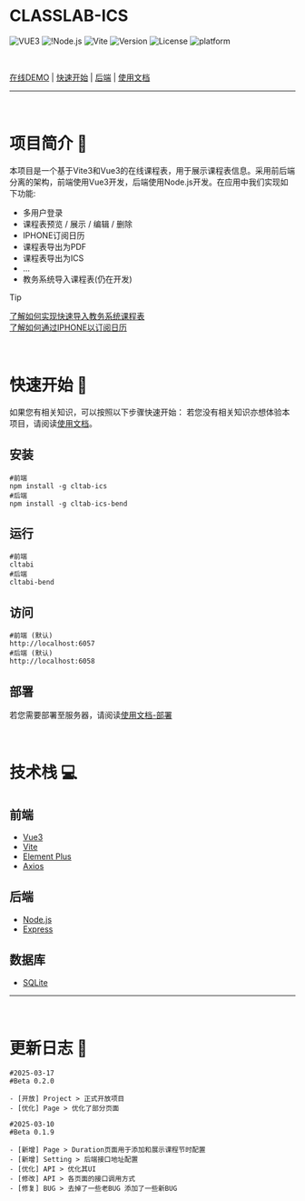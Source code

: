 # CLASSLAB-ICS

![VUE3](https://img.shields.io/badge/Vue3-4FC08D?logo=vue.js&logoColor=white) ![!Node.js](https://img.shields.io/badge/Node.js-43853D?logo=Node.js) ![Vite](https://img.shields.io/badge/Vite-646CFF?logo=vite&logoColor=white) ![Version](https://img.shields.io/github/package-json/v/ZhonFortune/classtab-ics) ![License](https://img.shields.io/github/license/ZhonFortune/classtab-ics) ![platform](https://img.shields.io/badge/Platform-Web-01D7E2)

<br>

[在线DEMO](/) | [快速开始](#quick-start) | [后端](https://github.com/ZhonFortune/classtab-ics-backend) | [使用文档](/)

---

<br>

# 项目简介 :page_with_curl:
本项目是一个基于Vite3和Vue3的在线课程表，用于展示课程表信息。采用前后端分离的架构，前端使用Vue3开发，后端使用Node.js开发。在应用中我们实现如下功能:

- 多用户登录
- 课程表预览 / 展示 / 编辑 / 删除
- IPHONE订阅日历
- 课程表导出为PDF
- 课程表导出为ICS
- ...
- 教务系统导入课程表(仍在开发)

> [!TIP]
> [了解如何实现快速导入教务系统课程表](/)<br>
> [了解如何通过IPHONE以订阅日历](/)

<br>

# 快速开始 :rocket: <a id="quick-start"></a>

如果您有相关知识，可以按照以下步骤快速开始：
若您没有相关知识亦想体验本项目，请阅读[使用文档](/)。
## 安装

```shell
#前端
npm install -g cltab-ics
#后端
npm install -g cltab-ics-bend
```

## 运行

```shell
#前端
cltabi
#后端
cltabi-bend
```

## 访问

```shell
#前端 (默认)
http://localhost:6057
#后端 (默认)
http://localhost:6058
```

## 部署

若您需要部署至服务器，请阅读[使用文档-部署](/)

<br>

# 技术栈 :computer:

## 前端

- [Vue3](https://v3.cn.vuejs.org/)
- [Vite](https://vitejs.dev/)
- [Element Plus](https://element-plus.org/)
- [Axios](https://axios-http.com/)

## 后端

- [Node.js](https://nodejs.org/zh-cn/)
- [Express](https://expressjs.com/)

## 数据库

- [SQLite](https://www.sqlite.org/index.html)

---

<br>

# 更新日志 :bookmark_tabs:

```shell
#2025-03-17
#Beta 0.2.0

- [开放] Project > 正式开放项目
- [优化] Page > 优化了部分页面

#2025-03-10
#Beta 0.1.9

- [新增] Page > Duration页面用于添加和展示课程节时配置
- [新增] Setting > 后端接口地址配置
- [优化] API > 优化其UI
- [修改] API > 各页面的接口调用方式
- [修复] BUG > 去掉了一些老BUG 添加了一些新BUG
```
